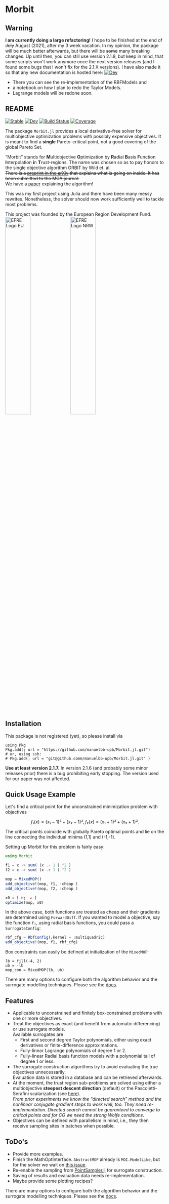 # Morbit

## Warning
**I am currently doing a large refactoring!**
I hope to be finished at the end of ~~July~~ August (2021), after my 3 week vacation. 
In my opinion, the package will be much better afterwards, but there will be ~~some~~ many breaking changes.
Up until then, you can still use version 2.1.8, but keep in mind, that some scripts won't work anymore once the next version releases (and I found some bugs that I won't fix for the 2.1.X versions). 
I have also made it so that any new documentation is hosted here: [![Dev](https://img.shields.io/badge/docs-dev-blue.svg)](https://manuelbb-upb.github.io/Morbit.jl/dev)
* There you can see the re-implementation of the RBFModels and
* a notebook on how I plan to redo the Taylor Models.
* Lagrange models will be redone soon.

## README
[![Stable](https://img.shields.io/badge/docs-stable-blue.svg)](https://manuelbb-upb.github.io/Morbit.jl/stable)
[![Dev](https://img.shields.io/badge/docs-dev-blue.svg)](https://manuelbb-upb.github.io/Morbit.jl/dev)
[![Build Status](https://github.com/manuelbb-upb/Morbit.jl/workflows/CI/badge.svg)](https://github.com/manuelbb-upb/Morbit.jl/actions)
[![Coverage](https://codecov.io/gh/manuelbb-upb/Morbit.jl/branch/master/graph/badge.svg)](https://codecov.io/gh/manuelbb-upb/Morbit.jl)

The package `Morbit.jl` provides a local derivative-free solver for multiobjective optimization problems with possibly expensive objectives.
It is meant to find a **single** Pareto-critical point, not a good covering of the global Pareto Set.

“Morbit” stands for **M**ultiobjective **O**ptimization by **R**adial **B**asis **F**unction **I**nterpolation **i**n **T**rust-regions. 
The name was chosen so as to pay honors to the single objective algorithm ORBIT by Wild et. al.  
~~There is a [preprint in the arXiv](https://arxiv.org/abs/2102.13444) that explains what is going on inside.
It has been submitted to the MCA journal.~~  
We have a [paper](https://www.mdpi.com/2297-8747/26/2/31) explaining the algorithm!

This was my first project using Julia and there have been many messy rewrites.
Nonetheless, the solver should now work sufficiently well to tackle most problems.

This project was founded by the European Region Development Fund.
<img alt="EFRE Logo EU" src="https://www.efre.nrw.de/fileadmin/Logos/EU-Fo__rderhinweis__EFRE_/EFRE_Foerderhinweis_englisch_farbig.jpg" width=40% />
<img alt="EFRE Logo NRW" src="https://www.efre.nrw.de/fileadmin/Logos/Programm_EFRE.NRW/Ziel2NRW_RGB_1809_jpg.jpg" width=40% />

## Installation 
This package is not registered (yet), so please install via 
```
using Pkg
Pkg.add(; url = "https://github.com/manuelbb-upb/Morbit.jl.git")
# or, using ssh:
# Pkg.add(; url = "git@github.comm/manuelbb-upb/Morbit.jl.git" )
```
**Use at least version 2.1.7.**
In version 2.1.6 (and probably some minor releases prior) there is a bug 
prohibiting early stopping.
The version used for our paper was not affected.

## Quick Usage Example

Let's find a critical point for the unconstrained minimization problem with objectives
```math
f₁(x) = (x₁ - 1)² + (x₂ - 1)², f₂(x) = (x₁ + 1)² + (x₂ + 1)².
```
The critical points coincide with globally Pareto optimal points and lie on the line connecting the individual minima (1,1) and (-1,-1).

Setting up Morbit for this problem is fairly easy:
```julia
using Morbit

f1 = x -> sum( (x .- 1 ).^2 )
f2 = x -> sum( (x .+ 1 ).^2 )

mop = MixedMOP()
add_objective!(mop, f1, :cheap )
add_objective!(mop, f2, :cheap )

x0 = [ π; -ℯ ]
optimize(mop, x0)
```
In the above case, both functions are treated as cheap and their gradients are determined using `ForwardDiff`.
If you wanted to model a objective, say the function `f₂`, using radial basis functions, you could pass a `SurrogateConfig`:
```julia
rbf_cfg = RbfConfig(;kernel = :multiquadric)
add_objective!(mop, f1, rbf_cfg)
``` 

Box constraints can easily be defined at initialization of the `MixedMOP`:
```
lb = fill(-4, 2)
ub = -lb
mop_con = MixedMOP(lb, ub)
```

There are many options to configure both the algorithm behavior and the 
surrogate modelling techniques.
Please see the [docs](https://manuelbb-upb.github.io/Morbit.jl/dev).

## Features
* Applicable to unconstrained and finitely box-constrained problems with one or more objectives.
* Treat the objectives as exact (and benefit from automatic differencing) or use surrogate models.  
  Available surrogates are
  * First and second degree Taylor polynomials, either using exact derivatives or finite-difference approximations.
  * Fully-linear Lagrange polynomials of degree 1 or 2.
  * Fully-linear Radial basis function models with a polynomial tail of degree 1 or less.
* The surrogate construction algorithms try to avoid evaluating the true objectives unnecessarily.  
  Evaluation data is stored in a database and can be retrieved afterwards.
* At the moment, the trust region sub-problems are solved using either a multiobjective **steepest descent 
  direction** (default) or the Pascoletti-Serafini scalarization 
  (see [here](https://www.tu-ilmenau.de/fileadmin/media/mmor/thomann/SIAM_MHT_TE.pdf)).  
  *From prior experiments we know the “directed search” method and the nonlinear conjugate gradient steps to work well, too. 
  They need re-implementation. Directed search cannot be guaranteed to converge to critical points and for CG we need the strong Wolfe conditions.*
* Objectives can be defined with parallelism in mind, i.e., they then receive sampling sites in batches when possible.

## ToDo's

* Provide more examples.
* Finish the MathOptInterface. `AbstractMOP` already is `MOI.ModelLike`, but for the solver we wait on [this issue](https://github.com/jump-dev/JuMP.jl/issues/2099).
* Re-enable the sampling from [PointSampler.jl](https://github.com/manuelbb-upb/PointSampler.jl) for surrogate construction.
* Saving of results and evaluation data needs re-implementation.
* Maybe provide some plotting recipes?
  

There are many options to configure both the algorithm behavior and the 
surrogate modelling techniques.
Please see the [docs](https://manuelbb-upb.github.io/Morbit.jl/dev).
